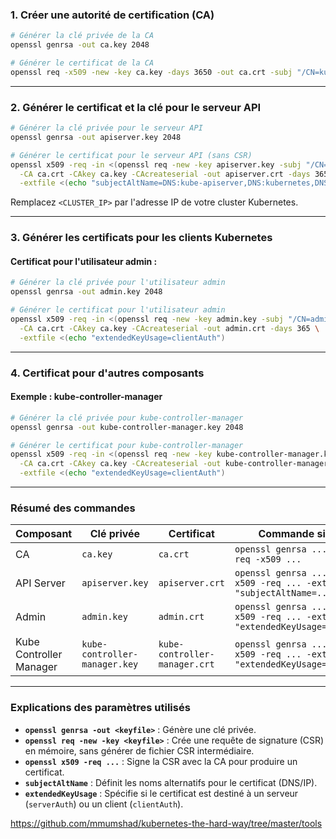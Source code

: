 ### 1. **Créer une autorité de certification (CA)**  

```bash
# Générer la clé privée de la CA
openssl genrsa -out ca.key 2048

# Générer le certificat de la CA
openssl req -x509 -new -key ca.key -days 3650 -out ca.crt -subj "/CN=kubernetes-ca"
```

---

### 2. **Générer le certificat et la clé pour le serveur API**  

```bash
# Générer la clé privée pour le serveur API
openssl genrsa -out apiserver.key 2048

# Générer le certificat pour le serveur API (sans CSR)
openssl x509 -req -in <(openssl req -new -key apiserver.key -subj "/CN=kube-apiserver") \
  -CA ca.crt -CAkey ca.key -CAcreateserial -out apiserver.crt -days 365 \
  -extfile <(echo "subjectAltName=DNS:kube-apiserver,DNS:kubernetes,DNS:kubernetes.default,DNS:kubernetes.default.svc,DNS:kubernetes.default.svc.cluster.local,IP:127.0.0.1,IP:<CLUSTER_IP>")
```

Remplacez `<CLUSTER_IP>` par l'adresse IP de votre cluster Kubernetes.

---

### 3. **Générer les certificats pour les clients Kubernetes**  

#### Certificat pour l'utilisateur admin :  

```bash
# Générer la clé privée pour l'utilisateur admin
openssl genrsa -out admin.key 2048

# Générer le certificat pour l'utilisateur admin
openssl x509 -req -in <(openssl req -new -key admin.key -subj "/CN=admin/O=system:masters") \
  -CA ca.crt -CAkey ca.key -CAcreateserial -out admin.crt -days 365 \
  -extfile <(echo "extendedKeyUsage=clientAuth")
```

---

### 4. **Certificat pour d'autres composants**  

#### Exemple : kube-controller-manager  

```bash
# Générer la clé privée pour kube-controller-manager
openssl genrsa -out kube-controller-manager.key 2048

# Générer le certificat pour kube-controller-manager
openssl x509 -req -in <(openssl req -new -key kube-controller-manager.key -subj "/CN=system:kube-controller-manager") \
  -CA ca.crt -CAkey ca.key -CAcreateserial -out kube-controller-manager.crt -days 365 \
  -extfile <(echo "extendedKeyUsage=clientAuth")
```

---

### Résumé des commandes

| Composant               | Clé privée                | Certificat                | Commande simplifiée                                                                                                           |
|--------------------------|---------------------------|---------------------------|-----------------------------------------------------------------------------------------------------------------------------|
| CA                      | `ca.key`                 | `ca.crt`                 | `openssl genrsa ... && openssl req -x509 ...`                                                                               |
| API Server              | `apiserver.key`          | `apiserver.crt`          | `openssl genrsa ... && openssl x509 -req ... -extfile <(echo "subjectAltName=...")`                                         |
| Admin                   | `admin.key`              | `admin.crt`              | `openssl genrsa ... && openssl x509 -req ... -extfile <(echo "extendedKeyUsage=clientAuth")`                                |
| Kube Controller Manager | `kube-controller-manager.key` | `kube-controller-manager.crt` | `openssl genrsa ... && openssl x509 -req ... -extfile <(echo "extendedKeyUsage=clientAuth")`                                |

---

### Explications des paramètres utilisés

- **`openssl genrsa -out <keyfile>`** : Génère une clé privée.
- **`openssl req -new -key <keyfile>`** : Crée une requête de signature (CSR) en mémoire, sans générer de fichier CSR intermédiaire.
- **`openssl x509 -req ...`** : Signe la CSR avec la CA pour produire un certificat.
- **`subjectAltName`** : Définit les noms alternatifs pour le certificat (DNS/IP).
- **`extendedKeyUsage`** : Spécifie si le certificat est destiné à un serveur (`serverAuth`) ou un client (`clientAuth`).

https://github.com/mmumshad/kubernetes-the-hard-way/tree/master/tools 
